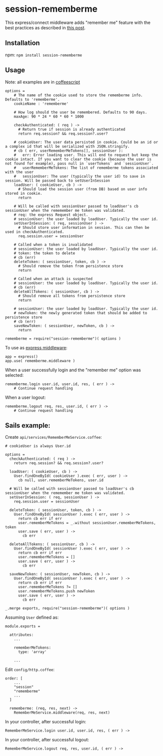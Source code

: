 # session-rememberme

This express/connect middleware adds "remember me" feature with the best practices as described in [this post](http://stackoverflow.com/questions/549/the-definitive-guide-to-form-based-website-authentication#477579).


## Installation 

npm: `npm install session-rememberme`

## Usage

Note: all examples are in [coffeescript](http://coffeescript.org/)

    options =
        # The name of the cookie used to store the rememberme info. Defaults to 'rememberme'.
        cookieName : 'rememberme'
        
        # How log should the user be remembered. Defaults to 90 days.
        maxAge: 90 * 24 * 60 * 60 * 1000
        
        checkAuthenticated: ( req ) ->
          # Return true if session is already authenticated
          return req.session? && req.session?.user?
        
        # cookieUser: The user data persisted in cookie. Could be an id or a complex id that will be serialized with JSON.stringify.
        # cb ( err, userRememberMeTokens[], sessionUser ):
        #   err: Error loading user. This will end to request but keep the cookie intact. If you want to clear the cookie (because the user is not found for example), pass null in `userTokens` and `sessionUser`.
        #   userRememberMeTokens: The list of rememberme tokens associated with the user
        #   sessionUser: The user (typically the user id) to save in session. Will be passed back to setUserInSession
        loadUser: ( cookieUser, cb ) ->
          # Should load the session user (from DB) based on user info stored in cookie.
          return
        
        # Will be called with sessionUser passed to loadUser's cb sessionUser when the rememember me token was validated.
        # req: the express Request object.
        # sessionUser: the user loaded by loadUser. Typically the user id.
        setUserInSession: ( req, sessionUser ) ->
          # Should store user information in session. This can then be used in checkAuthenticated.
          req.session.user = sessionUser
          
        # Called when a token is invalidated
        # sessionUser: the user loaded by loadUser. Typically the user id.
        # token: the token to delete
        # cb (err)
        deleteToken: ( sessionUser, token, cb ) ->
          # Should remove the token from persistence store
          return
        
        # Called when an attack is suspected
        # sessionUser: the user loaded by loadUser. Typically the user id.
        # cb (err)
        deleteAllTokens: ( sessionUser, cb ) ->
          # Should remove all tokens from persistence store
          return
      
        # sessionUser: the user loaded by loadUser. Typically the user id.
        # newToken: the newly generated token that should be added to persistence store
        # cb (err)
        saveNewToken: ( sessionUser, newToken, cb ) ->
          return

    rememberme = require("session-rememberme")( options )
    
To use as [express middleware](http://expressjs.com/guide/using-middleware.html):

    app = express()
    app.use( rememberme.middleware )
    
When a user successfully login and the "remember me" option was selected:

    rememberme.login user.id, user.id, res, ( err ) ->
        # Continue request handling
        
When a user logout:

    rememberme.logout req, res, user.id, ( err ) ->
        # Continue request handling
        
## Sails example:

Create `api/services/RememberMeService.coffee`:

    # cookieUser is always User.id
    
    options = 
      checkAuthenticated: ( req ) ->
        return req.session? && req.session?.user?
      
      loadUser: ( cookieUser, cb ) ->
        User.findOneById( cookieUser ).exec ( err, user ) ->
          cb null, user.rememberMeTokens, user.id
      
      # Will be called with sessionUser passed to loadUser's cb sessionUser when the rememember me token was validated.
      setUserInSession: ( req, sessionUser ) ->
        req.session.user = sessionUser
        
      deleteToken: ( sessionUser, token, cb ) ->
        User.findOneById( sessionUser ).exec ( err, user ) ->
          return cb err if err
          user.rememberMeTokens = _.without sessionUser.rememberMeTokens, token
          user.save ( err, user ) ->
            cb err
      
      deleteAllTokens: ( sessionUser, cb ) ->
        User.findOneById( sessionUser ).exec ( err, user ) ->
          return cb err if err
          user.rememberMeTokens = []
          user.save ( err, user ) ->
            cb err
    
      saveNewToken: ( sessionUser, newToken, cb ) ->
        User.findOneById( sessionUser ).exec ( err, user ) ->
          return cb err if err
          user.rememberMeTokens ?= []
          user.rememberMeTokens.push newToken
          user.save ( err, user ) ->
            cb err
    
    _.merge exports, require("session-rememberme")( options )
    
Assuming `User` defined as:

    module.exports =
    
      attributes:
        ...
    
        rememberMeTokens:
          type: 'array'
        
        ...
        
Edit `config/http.coffee`:

    order: [
        ...
        "session"
        "rememberme"
        ...
      ]
    
      rememberme: (req, res, next) ->
        RememberMeService.middleware(req, res, next)
        
In your controller, after successful login:

    RememberMeService.login user.id, user.id, res, ( err ) ->

In your controller, after successful logout:
        
    RememberMeService.logout req, res, user.id, ( err ) ->
    
